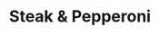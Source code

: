 ---
title: "Steak & Pepperoni"
description: 
price_s: "9"
price_l: "11"
price_lg: ""
weight: "3"
hidden: true
---
